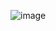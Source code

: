 ![image](https://user-images.githubusercontent.com/69490354/200578394-039693a9-6053-4ddd-a852-292005344e60.png)
